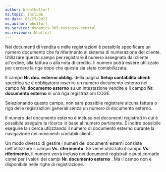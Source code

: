 ```yaml
---
author: brentholtorf
ms.topic: include
ms.date: 05/27/2021
ms.author: bholtorf
ms.service: dynamics-365-business-central
ms.reviewer: bholtorf
---
```


Nei documenti di vendita e nelle registrazioni è possibile specificare un numero documento che fa riferimento al sistema di numerazione del cliente. <!--You can enter a maximum of ten characters, both numbers and letters.--> Utilizzare questo campo per registrare il numero assegnato dal cliente all'ordine, alla fattura o alla nota di credito. Il numero potrà essere utilizzato per cercare la riga dopo che questa sia stata contabilizzata.  

Il campo **Nr. doc. esterno obblig.** della pagina **Setup contabilità clienti** specifica se è obbligatorio inserire un numero documento estenro nel campo **Nr. documento esterno** su un'intestazione vendite e il campo **Nr. documento esterno** in una riga registrazioni COGE.

Selezionando questo campo, non sarà possibile registrare alcuna fattura o riga delle registrazioni generali senza un numero di documento esterno.

Il numero del documento esterno è incluso nei documenti registrati in cui è possibile eseguire la ricerca in base al numero pertinente. È inoltre possibile eseguire la ricerca utilizzando il numero di documento esterno durante la navigazione nei movimenti contabili clienti.

Un modo diverso di gestire i numeri dei documenti esterni consiste nell'utilizzare il campo **Vs. riferimento**. Se viene utilizzato il campo **Vs. riferimento**, il numero verrà incluso nei documenti registrati e puoi cercarlo come per i valori dei campi **Nr. documento esterno** . Ma il campo non è disponibile nelle righe di registrazione.
